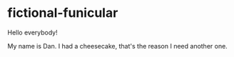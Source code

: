 # fictional-funicular

Hello everybody!

My name is Dan.
I had a cheesecake, that's the reason I need another one.
